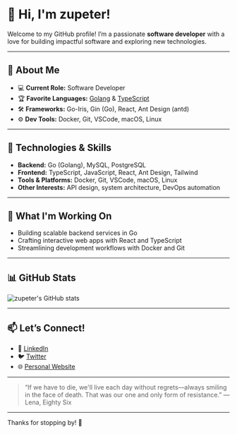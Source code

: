 # 👋 Hi, I'm zupeter!

Welcome to my GitHub profile! I’m a passionate **software developer** with a love for building impactful software and exploring new technologies.

---

## 🚀 About Me

- 💻 **Current Role:** Software Developer
- 🏆 **Favorite Languages:** [Golang](https://golang.org/) & [TypeScript](https://www.typescriptlang.org/)
- 🛠️ **Frameworks:** Go-Iris, Gin (Go), React, Ant Design (antd)
- ⚙️ **Dev Tools:** Docker, Git, VSCode, macOS, Linux

---

## 🧰 Technologies & Skills

- **Backend:** Go (Golang), MySQL, PostgreSQL
- **Frontend:** TypeScript, JavaScript, React, Ant Design, Tailwind
- **Tools & Platforms:** Docker, Git, VSCode, macOS, Linux
- **Other Interests:** API design, system architecture, DevOps automation

---

## 🌱 What I'm Working On

- Building scalable backend services in Go
- Crafting interactive web apps with React and TypeScript
- Streamlining development workflows with Docker and Git

---

## 📊 GitHub Stats

![zupeter's GitHub stats](https://github-readme-stats.vercel.app/api?username=zupeter&show_icons=true&theme=tokyonight)

---

## 📫 Let’s Connect!

- 💼 [LinkedIn](#) <!-- Replace with your LinkedIn URL -->
- 🐦 [Twitter](#) <!-- Replace with your Twitter URL -->
- 🌐 [Personal Website](#) <!-- Replace with your website URL if any -->

---

> “If we have to die, we'll live each day without regrets—always smiling in the face of death. That was our one and only form of resistance.” — Lena, Eighty Six

---

Thanks for stopping by! 🚀
